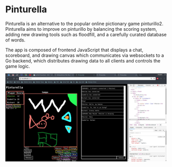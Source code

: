 # Pinturella
Pinturella is an alternative to the popular online pictionary game pinturillo2.
Pinturella aims to improve on pinturillo by balancing the scoring system, adding new drawing tools such as floodfill, and a carefully curated database of words.

The app is composed of frontend JavaScript that displays a chat, scoreboard, and drawing canvas which communicates via websockets to a Go backend, which distributes drawing data to all clients and controls the game logic.

![demo-image](pinturella.png)
